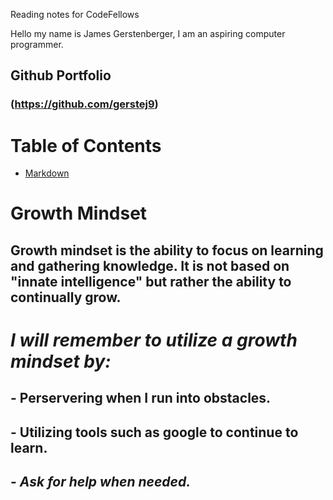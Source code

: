Reading notes for CodeFellows


Hello my name is James Gerstenberger, I am an aspiring computer programmer.

## Github Portfolio
### (https://github.com/gerstej9)


# **Table of Contents**
* [Markdown](markdown.md)

# Growth Mindset

## Growth mindset is the ability to focus on learning and gathering knowledge. It is not based on "innate intelligence" but rather the ability to continually grow.

# *I will remember to utilize a growth mindset by:*

## - __Perservering when I run into obstacles.__
## - Utilizing tools such as google to continue to learn.
## - ***Ask for help when needed.***


